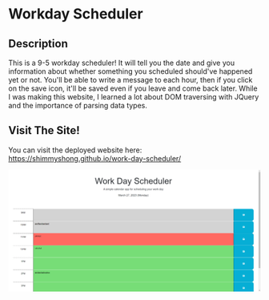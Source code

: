 # Workday Scheduler

## Description
This is a 9-5 workday scheduler! It will tell you the date and give you information about whether something you scheduled should've happened yet or not. You'll be able to write a message to each hour, then if you click on the save icon, it'll be saved even if you leave and come back later. While I was making this website, I learned a lot about DOM traversing with JQuery and the importance of parsing data types.

## Visit The Site!
You can visit the deployed website here: https://shimmyshong.github.io/work-day-scheduler/

![screenshot of quiz website](assets\images\chrome_5TCAbig3BH.png)